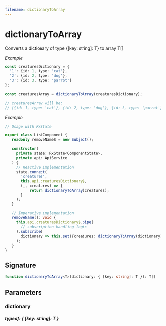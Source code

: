 ```yaml
---
filename: dictionaryToArray
---
```


# dictionaryToArray

Converts a dictionary of type {[key: string]: T} to array T[].

_Example_

```TypeScript
const creaturesDictionary = {
  '1': {id: 1, type: 'cat'},
  '2': {id: 2, type: 'dog'},
  '3': {id: 3, type: 'parrot'}
};

const creaturesArray = dictionaryToArray(creaturesDictionary);

// creaturesArray will be:
// [{id: 1, type: 'cat'}, {id: 2, type: 'dog'}, {id: 3, type: 'parrot'}];
```

_Example_

```TypeScript
// Usage with RxState

export class ListComponent {
   readonly removeName$ = new Subject();

   constructor(
     private state: RxState<ComponentState>,
     private api: ApiService
   ) {
     // Reactive implementation
     state.connect(
       'creatures',
       this.api.creaturesDictionary$,
       (_, creatures) => {
           return dictionaryToArray(creatures);
       }
     );
   }

   // Imperative implementation
   removeName(): void {
     this.api.creaturesDictionary$.pipe(
       // subscription handling logic
     ).subscribe(
       dictionary => this.set({creatures: dictionaryToArray(dictionary)})
     );
   }
}
```

## Signature

```TypeScript
function dictionaryToArray<T>(dictionary: { [key: string]: T }): T[]
```

## Parameters

### dictionary

##### typeof: { [key: string]: T }
